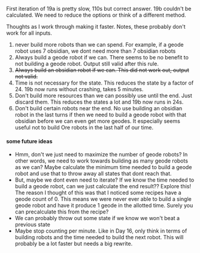 First iteration of 19a is pretty slow, 110s but correct answer. 19b couldn't be calculated. We need to reduce the options or think of a different method.

Thoughts as I work through making it faster. Notes, these probably don't work for all inputs.

1. never build more robots than we can spend. For example, if a geode robot uses 7 obsidian, we dont need more than 7 obsidian robots
2. Always build a geode robot if we can. There seems to be no benefit to not building a geode robot. Output still valid after this rule. 
3. ~~Always build an obsidian robot if we can. This did not work out, output not valid.~~
4. Time is not necessary for the state. This reduces the state by a factor of 24. 19b now runs without crashing, takes 5 minutes.
5. Don't build more resources than we can possibly use until the end. Just discard them. This reduces the states a lot and 19b now runs in 24s.
6. Don't build certain robots near the end. No use building an obsidian robot in the last turns if then we need to build a geode robot with that obsidian before we can even get more geodes. It especially seems useful not to build Ore robots in the last half of our time.


#### some future ideas

* Hmm, don't we just need to maximize the number of geode robots? In other words, we need to work towards building as many geode robots as we can? Maybe calculate the minimum time needed to build a geode robot and use that to throw away all states that dont reach that.
* But, maybe we dont even need to iterate? If we know the time needed to build a geode robot, can we just calculate the end result?? Explore this! The reason I thought of this was that I noticed some recipes have a geode count of 0. This means we were never ever able to build a single geode robot and have it produce 1 geode in the allotted time. Surely you can precalculate this from the recipe?
* We can probably throw out some state if we know we won't beat a previous state
* Maybe stop counting per minute. Like in Day 16, only think in terms of building robots and the time needed to build the next robot. This will probably be a lot faster but needs a big rewrite.
